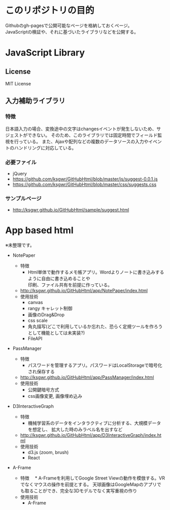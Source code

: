 # このリポジトリの目的

Githubのgh-pagesで公開可能なページを格納しておくページ。  
JavaScriptの検証や、それに基づいたライブラリなどを公開する。

# JavaScript Library
## License

MIT License

## 入力補助ライブラリ
### 特徴

日本語入力の場合、変換途中の文字はchangesイベントが発生しないため、サジェストができない。
そのため、このライブラリでは固定時間でフィールド監視を行っている。
また、Ajaxや配列などの複数のデータソースの入力やイベントのハンドリングに対応している。

### 必要ファイル

* jQuery
* https://github.com/ksgwr/GitHubHtml/blob/master/js/suggest-0.0.1.js
* https://github.com/ksgwr/GitHubHtml/blob/master/css/suggests.css

### サンプルページ

* http://ksgwr.github.io/GitHubHtml/sample/suggest.html

# App based html

※未整理です。

* NotePaper
    * 特徴
        * Html単体で動作するメモ帳アプリ。Wordよりノートに書き込みするように自由に書き込めることや  
        印刷、ファイル共有を前提に作っている。
    * http://ksgwr.github.io/GitHubHtml/app/NotePaper/index.html
    * 使用技術
       * canvas
       * rangy キャレット制御
       * 画像のDrag&Drop
       * css scale
       * 角丸描写(どこで利用しているか忘れた、恐らく定規ツールを作ろうとして機能としては未実装?)
       * FileAPI
* PassManager
    * 特徴
        * パスワードを管理するアプリ。パスワードはLocalStorageで暗号化され保存する
    * http://ksgwr.github.io/GitHubHtml/app/PassManager/index.html
    * 使用技術
        * 公開鍵暗号方式
        * css画像変更, 画像埋め込み
* D3InteractiveGraph
    * 特徴
      * 機械学習系のデータをインタラクティブに分析する、大規模データを想定し、
        拡大した時のみラベル名を出すなど
    * http://ksgwr.github.io/GitHubHtml/app/D3InteractiveGraph/index.html
    * 使用技術
      * d3.js (zoom, brush)
      * React

* A-Frame
    * 特徴
    　* A-Frameを利用してGoogle Street Viewの動作を模倣する。VRでなくマウスの操作を前提とする。
        天球画像はGoogleMapのアプリでも取ることができ、完全な3Dモデルでなく実写重視の作り
    * 使用技術
       * A-Frame

